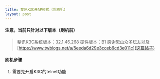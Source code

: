 ```yaml
---
title: 斐讯K3C开AP模式（需刷机）
layout: post
---
```


#### 注意，当前只针对以下版本（刷机前）
> 斐讯K3C系统版本：32.1.46.268
> 硬件版本：B1
> 感谢恩山众多坛友以及[https://www.twblogs.net/a/5eeda6d29e3cceb6cd3e011c](这篇帖子)

#### 刷机步骤
1. 需要先开启K3C的telnet功能
   
